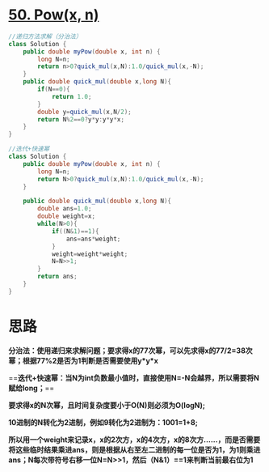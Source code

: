 # [50. Pow(x, n)](https://leetcode-cn.com/problems/powx-n/)

```java
//递归方法求解（分治法）
class Solution {
    public double myPow(double x, int n) {
        long N=n;
        return n>0?quick_mul(x,N):1.0/quick_mul(x,-N);
    }
    public double quick_mul(double x,long N){
        if(N==0){
            return 1.0;
        }
        double y=quick_mul(x,N/2);
        return N%2==0?y*y:y*y*x;
    }
}

//迭代+快速幂
class Solution {
    public double myPow(double x, int n) {
        long N=n;
        return N>0?quick_mul(x,N):1.0/quick_mul(x,-N);
    }

    public double quick_mul(double x,long N){
        double ans=1.0;
        double weight=x;
        while(N>0){
            if((N&1)==1){
                ans=ans*weight;
            }
            weight=weight*weight;
            N=N>>1;
        }
        return ans;
    }
}
```

# 思路

**分治法：使用递归来求解问题；要求得x的77次幂，可以先求得x的77/2=38次幂；根据77%2是否为1判断是否需要使用y\*y\*x**

==**迭代+快速幂：当N为int负数最小值时，直接使用N=-N会越界，所以需要将N赋给long；**==

**要求得x的N次幂，且时间复杂度要小于O(N)则必须为O(logN);**

**10进制的N转化为2进制，例如9转化为2进制为：1001=1+8;**

**所以用一个weight来记录x，x的2次方，x的4次方，x的8次方……，而是否需要将这些临时结果乘进ans，则是根据从右至左二进制的每一位是否为1，为1则乘进ans；N每次带符号右移一位N=N>>1，然后（N&1）==1来判断当前最右位为1**

